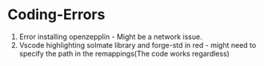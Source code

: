 # Coding-Errors

1. Error installing openzepplin - Might be a network issue.
2. Vscode highlighting solmate library and forge-std in red - might need to specify the path in the remappings(The code works regardless)
